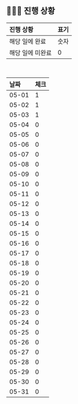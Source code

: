 ## 🧑🏻‍💻 진행 상황

| 진행 상황            | 표기  |
|:-----------------|:----|
| 해당 일에 완료      | 숫자   |
| 해당 일에 미완료    | 0   |



<br>

| 날짜  | 체크 |
|:------|:----|
| 05-01 | 1 |
| 05-02 | 1 |
| 05-03 | 1 |
| 05-04 | 0 |
| 05-05 | 0 |
| 05-06 | 0 |
| 05-07 | 0 |
| 05-08 | 0 |
| 05-09 | 0 |
| 05-10 | 0 |
| 05-11 | 0 |
| 05-12 | 0 |
| 05-13 | 0 |
| 05-14 | 0 |
| 05-15 | 0 |
| 05-16 | 0 |
| 05-17 | 0 |
| 05-18 | 0 |
| 05-19 | 0 |
| 05-20 | 0 |
| 05-21 | 0 |
| 05-22 | 0 |
| 05-23 | 0 |
| 05-24 | 0 |
| 05-25 | 0 |
| 05-26 | 0 |
| 05-27 | 0 |
| 05-28 | 0 |
| 05-29 | 0 |
| 05-30 | 0 |
| 05-31 | 0 |
